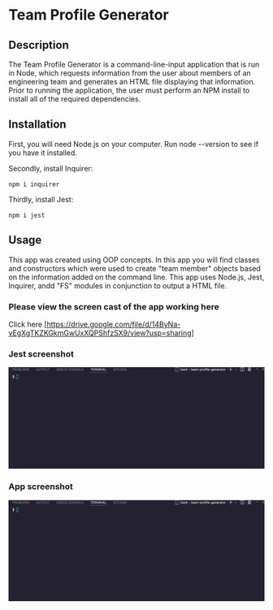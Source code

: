 # Team Profile Generator

## Description

The Team Profile Generator is a command-line-input application that is run in Node, which requests information from the user about members of an engineering team and generates an HTML file displaying that information. Prior to running the application, the user must perform an NPM install to install all of the required dependencies.

## Installation

First, you will need Node.js on your computer. Run node --version to see if you have it installed.

Secondly, install Inquirer:

```
npm i inquirer
```

Thirdly, install Jest:

```
npm i jest
```

## Usage

This app was created using OOP concepts. In this app you will find classes and constructors which were used to create
"team member" objects based on the information added on the command line. This app uses Node.js, Jest, Inquirer, andd "FS" modules in conjunction to output a HTML file.

### Please view the screen cast of the app working here

Click here [https://drive.google.com/file/d/14ByNa-vEgXgTKZKGkmGwUxXQPShfzSX9/view?usp=sharing]

### Jest screenshot

![jest screenshot](assets/images/jest-passing-test-0314.gif)

### App screenshot

![app screenshot](assets/images/creating-intern.gif)
